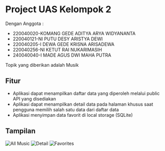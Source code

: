 # Project UAS Kelompok 2
Dengan Anggota :
- 220040020-KOMANG GEDE ADITYA ARYA WIDYANANTA
- 220040121-NI PUTU DESY ARISTYA DEWI
- 220040205-I DEWA GEDE KRISNA ARISADEWA
- 220040256-NI KETUT RAI NUKARIMASIH
- 240040040-I MADE AGUS DWI MAHA PUTRA

Topik yang diberikan adalah Musik

## Fitur
- Aplikasi dapat menampilkan daftar data yang diperoleh melalui public API yang disediakan
- Aplikasi dapat menampilkan detail data pada halaman khusus saat pengguna memilih salah satu data dari daftar data
- Aplikasi menyimpan data favorit di local storage (SQLite)

## Tampilan
![All Music](https://github.com/user-attachments/assets/16406edc-391f-4771-9b40-dd4a137289c5)
![Detail](https://github.com/user-attachments/assets/54b4e6db-8169-4829-99e0-b75e8cebd60e)
![Favorites](https://github.com/user-attachments/assets/ff61a6e5-e560-451e-9c53-b6d6290a2ea1)
